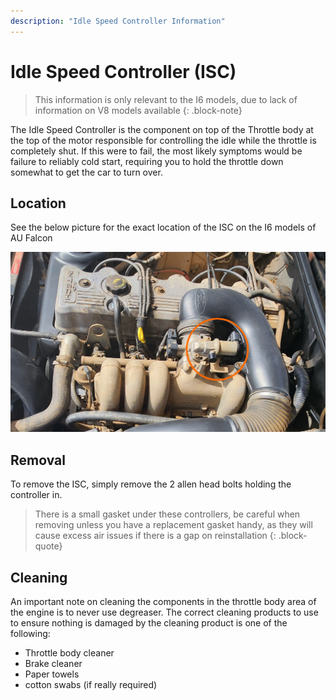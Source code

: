```yaml
---
description: "Idle Speed Controller Information"
---
```


# Idle Speed Controller (ISC)

> This information is only relevant to the I6 models, due to lack of information on V8 models available
{: .block-note}

The Idle Speed Controller is the component on top of the Throttle body at the top of the motor responsible for controlling the idle while the throttle is completely shut. If this were to fail, the most likely symptoms would be failure to reliably cold start, requiring you to hold the throttle down somewhat to get the car to turn over.

## Location

See the below picture for the exact location of the ISC on the I6 models of AU Falcon

![ISC Location](./isc-location.jpg)

## Removal

To remove the ISC, simply remove the 2 allen head bolts holding the controller in.

<!-- TODO add the allen key size -->

> There is a small gasket under these controllers, be careful when removing unless you have a replacement gasket handy, as they will cause excess air issues if there is a gap on reinstallation
{: .block-quote}

## Cleaning

An important note on cleaning the components in the throttle body area of the engine is to <span class="bad-highlight">never use degreaser</span>. The correct cleaning products to use to ensure nothing is damaged by the cleaning product is one of the following:

- Throttle body cleaner
- Brake cleaner
- Paper towels
- cotton swabs (if really required)